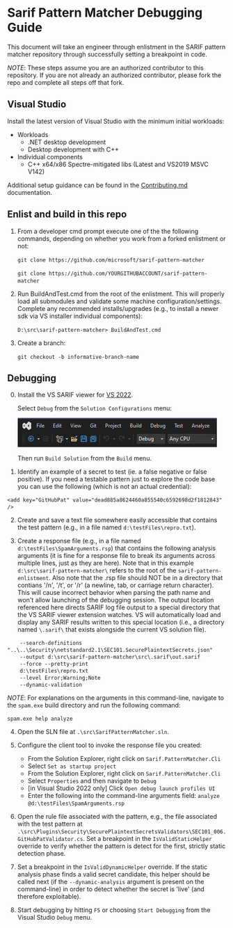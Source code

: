 # Sarif Pattern Matcher Debugging Guide
This document will take an engineer through enlistment in the SARIF pattern matcher repository through successfully setting a breakpoint in code.

*NOTE*: These steps assume you are an authorized contributor to this repository. If you are not already an authorized contributor, please fork the repo and complete all steps off that fork.

## Visual Studio
Install the latest version of Visual Studio with the minimum initial workloads:

  * Workloads
    * .NET desktop development
    * Desktop development with C++
  * Individual components
    * C++ x64/x86 Spectre-mitigated libs (Latest and VS2019 MSVC V142)

Additional setup guidance can be found in the [Contributing.md](https://github.com/microsoft/sarif-pattern-matcher/blob/main/CONTRIBUTING.md) documentation.

## Enlist and build in this repo
1. From a developer cmd prompt execute one of the the following commands, depending on whether you work from a forked enlistment or not:

    `git clone https://github.com/microsoft/sarif-pattern-matcher`

    `git clone https://github.com/YOURGITHUBACCOUNT/sarif-pattern-matcher`

2. Run BuildAndTest.cmd from the root of the enlistment. This will properly load all submodules and validate some machine configuration/settings. Complete any recommended installs/upgrades (e.g., to install a newer sdk via VS installer individual components):

    `D:\src\sarif-pattern-matcher> BuildAndTest.cmd`

3. Create a branch:

    `git checkout -b informative-branch-name`

## Debugging
0. Install the VS SARIF viewer for [VS 2022](https://marketplace.visualstudio.com/items?itemName=WDGIS.MicrosoftSarifViewer2022).
   
   Select `Debug` from the `Solution Configurations` menu:

   ![Solution Configurations: Debug](DebugBuild.png)
   
   Then run `Build Solution` from the `Build` menu.

1. Identify an example of a secret to test (ie. a false negative or false positive). If you need a testable pattern just to explore the code base you can use the following (which is not an actual credential):
~~~
<add key="GitHubPat" value="dead885a8624460a855540c6592698d2f1812843" />
~~~

2. Create and save a text file somewhere easily accessible that contains the test pattern (e.g., in a file named `d:\testFiles\repro.txt`).

3. Create a response file (e.g., in a file named `d:\testFiles\SpamArguments.rsp`) that contains the following analysis arguments (it is fine for a response file to break its arguments across multiple lines, just as they are here). Note that in this example `d:\src\sarif-pattern-matcher\` refers to the root of the `sarif-pattern-enlistment`. Also note that the .rsp file should NOT be in a directory that contians '/n', '/t', or '/r' (a newline, tab, or carriage return character). This will cause incorrect behavior when parsing the path name and won't allow launching of the debugging session. The output location referenced here directs SARIF log file output to a special directory that the VS SARIF viewer extension watches. VS will automatically load and display any SARIF results written to this special location (i.e., a directory named `\.sarif\` that exists alongside the current VS solution file).

~~~
    --search-definitions "..\..\Security\netstandard2.1\SEC101.SecurePlaintextSecrets.json" 
    --output d:\src\sarif-pattern-matcher\src\.sarif\out.sarif
    --force --pretty-print
    d:\testFiles\repro.txt 
    --level Error;Warning;Note
    --dynamic-validation
~~~

*NOTE*: For explanations on the arguments in this command-line, navigate to the `spam.exe` build directory and run the following command:

~~~
spam.exe help analyze
~~~

4. Open the SLN file at `.\src\SarifPatternMatcher.sln`.

5. Configure the client tool to invoke the response file you created:

    - From the Solution Explorer, right click on `Sarif.PatternMatcher.Cli`
    - Select `Set as startup project`
    - From the Solution Explorer, right click on `Sarif.PatternMatcher.Cli`
    - Select `Properties` and then navigate to `Debug`
    - [in Visual Studio 2022 only] Click `Open debug launch profiles UI`
    - Enter the following into the command-line arguments field: `analyze @d:\testFiles\SpamArguments.rsp`

6. Open the rule file associated with the pattern, e.g., the file associated with the test pattern at `.\src\Plugins\Security\SecurePlaintextSecretsValidators\SEC101_006.GitHubPatValidator.cs`. Set a breakpoint in the `IsValidStaticHelper` override to verify whether the pattern is detect for the first, strictly static detection phase.

7. Set a breakpoint in the `IsValidDynamicHelper` override. If the static analysis phase finds a valid secret candidate, this helper should be called next (if the `--dynamic-analysis` argument is present on the command-line) in order to detect whether the secret is 'live' (and therefore exploitable). 

8. Start debugging by hitting `F5` or choosing `Start Debugging` from the Visual Studio `Debug` menu.

